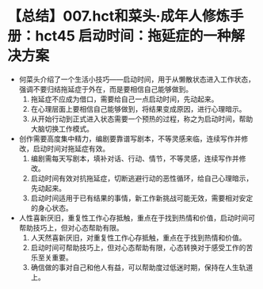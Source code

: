 # 【总结】007.hct和菜头·成年人修炼手册：hct45 启动时间：拖延症的一种解决方案

-   何菜头介绍了一个生活小技巧——启动时间，用于从懒散状态进入工作状态，强调不要归结拖延症于外在，而是要相信自己能够做到。
    1.  拖延症不应成为借口，需要给自己一点启动时间，先动起来。
    2.  在心理层面上要相信自己能够做到，将结果变成原因，进行心理暗示。
    3.  从开始行动到正式进入状态需要一个预热的过程，称之为启动时间，帮助大脑切换工作模式。
-   创作需要高度集中精力，编剧要靠谱写剧本，不等灵感来临，连续写作并修改，启动时间对拖延症有效。
    1.  编剧需每天写剧本，填补对话、行动、情节，不等灵感，连续写作并修改。
    2.  启动时间有效对抗拖延症，切断逃避行动的恶性循环，给自己心理暗示，先动起来。
    3.  启动时间适用于已有结果的事情，新工作新挑战可能无效，需要相对安定的身心状态。
-   人性喜新厌旧，重复性工作心存抵触，重点在于找到热情和价值，启动时间可帮助技巧上，但对心态帮助有限。
    1.  人天然喜新厌旧，对重复性工作心存抵触，重点在于找到热情和价值。
    2.  启动时间可帮助技巧上，但对心态帮助有限，心态转换对于感受工作的苦乐至关重要。
    3.  确信做的事对自己和他人有益，可以帮助度过低迷时期，保持在人生轨道上。
